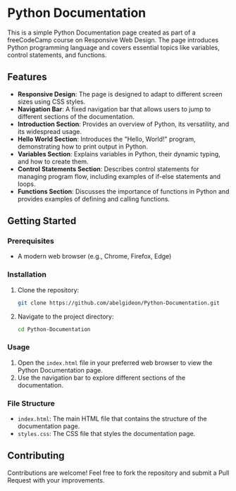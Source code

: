 # Python Documentation

This is a simple Python Documentation page created as part of a freeCodeCamp course on Responsive Web Design. The page introduces Python programming language and covers essential topics like variables, control statements, and functions.

## Features

- **Responsive Design**: The page is designed to adapt to different screen sizes using CSS styles.
- **Navigation Bar**: A fixed navigation bar that allows users to jump to different sections of the documentation.
- **Introduction Section**: Provides an overview of Python, its versatility, and its widespread usage.
- **Hello World Section**: Introduces the "Hello, World!" program, demonstrating how to print output in Python.
- **Variables Section**: Explains variables in Python, their dynamic typing, and how to create them.
- **Control Statements Section**: Describes control statements for managing program flow, including examples of if-else statements and loops.
- **Functions Section**: Discusses the importance of functions in Python and provides examples of defining and calling functions.

## Getting Started

### Prerequisites

- A modern web browser (e.g., Chrome, Firefox, Edge)

### Installation

1. Clone the repository:
   ```bash
   git clone https://github.com/abelgideon/Python-Documentation.git
   ```
2. Navigate to the project directory:
   ```bash
   cd Python-Documentation
   ```
### Usage

1. Open the `index.html` file in your preferred web browser to view the Python Documentation page.
2. Use the navigation bar to explore different sections of the documentation.

### File Structure

- `index.html`: The main HTML file that contains the structure of the documentation page.
- `styles.css`: The CSS file that styles the documentation page.

## Contributing

Contributions are welcome! Feel free to fork the repository and submit a Pull Request with your improvements.
